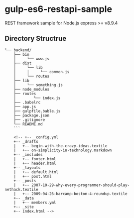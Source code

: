 # gulp-es6-restapi-sample
REST framework sample for Node.js express >= v8.9.4

## Directory Structrue
<!-- ├──  -->
<!-- │ -->
```.
└── backend/
    ├── bin
    │     └── www.js
    ├── dist
    │     └── lib
    │     │     └── common.js
    │     └── routes
    ├── lib
    │     └── something.js
    ├── node_modules
    ├── routes
    │        └── index.js
    ├── .babelrc
    ├── app.js
    ├── gulpfile.bable.js
    ├── package.json
    ├── .gitignore
    └── README.md
    ```

    <!-- +-- _config.yml
    +-- _drafts
    |   +-- begin-with-the-crazy-ideas.textile
    |   +-- on-simplicity-in-technology.markdown
    +-- _includes
    |   +-- footer.html
    |   +-- header.html
    +-- _layouts
    |   +-- default.html
    |   +-- post.html
    +-- _posts
    |   +-- 2007-10-29-why-every-programmer-should-play-nethack.textile
    |   +-- 2009-04-26-barcamp-boston-4-roundup.textile
    +-- _data
    |   +-- members.yml
    +-- _site
    +-- index.html -->
